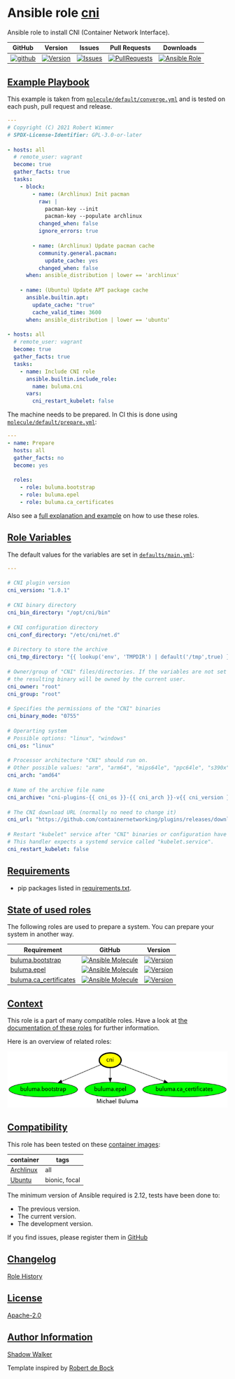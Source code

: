 # Ansible role [cni](https://galaxy.ansible.com/ui/standalone/roles/buluma/cni/documentation)

Ansible role to install CNI (Container Network Interface).

|GitHub|Version|Issues|Pull Requests|Downloads|
|------|-------|------|-------------|---------|
|[![github](https://github.com/buluma/ansible-role-cni/actions/workflows/molecule.yml/badge.svg)](https://github.com/buluma/ansible-role-cni/actions/workflows/molecule.yml)|[![Version](https://img.shields.io/github/release/buluma/ansible-role-cni.svg)](https://github.com/buluma/ansible-role-cni/releases/)|[![Issues](https://img.shields.io/github/issues/buluma/ansible-role-cni.svg)](https://github.com/buluma/ansible-role-cni/issues/)|[![PullRequests](https://img.shields.io/github/issues-pr-closed-raw/buluma/ansible-role-cni.svg)](https://github.com/buluma/ansible-role-cni/pulls/)|[![Ansible Role](https://img.shields.io/ansible/role/d/buluma/cni)](https://galaxy.ansible.com/ui/standalone/roles/buluma/cni/documentation)|

## [Example Playbook](#example-playbook)

This example is taken from [`molecule/default/converge.yml`](https://github.com/buluma/ansible-role-cni/blob/master/molecule/default/converge.yml) and is tested on each push, pull request and release.

```yaml
---
# Copyright (C) 2021 Robert Wimmer
# SPDX-License-Identifier: GPL-3.0-or-later

- hosts: all
  # remote_user: vagrant
  become: true
  gather_facts: true
  tasks:
    - block:
        - name: (Archlinux) Init pacman
          raw: |
            pacman-key --init
            pacman-key --populate archlinux
          changed_when: false
          ignore_errors: true

        - name: (Archlinux) Update pacman cache
          community.general.pacman:
            update_cache: yes
          changed_when: false
      when: ansible_distribution | lower == 'archlinux'

    - name: (Ubuntu) Update APT package cache
      ansible.builtin.apt:
        update_cache: "true"
        cache_valid_time: 3600
      when: ansible_distribution | lower == 'ubuntu'

- hosts: all
  # remote_user: vagrant
  become: true
  gather_facts: true
  tasks:
    - name: Include CNI role
      ansible.builtin.include_role:
        name: buluma.cni
      vars:
        cni_restart_kubelet: false
```

The machine needs to be prepared. In CI this is done using [`molecule/default/prepare.yml`](https://github.com/buluma/ansible-role-cni/blob/master/molecule/default/prepare.yml):

```yaml
---
- name: Prepare
  hosts: all
  gather_facts: no
  become: yes

  roles:
    - role: buluma.bootstrap
    - role: buluma.epel
    - role: buluma.ca_certificates
```

Also see a [full explanation and example](https://buluma.github.io/how-to-use-these-roles.html) on how to use these roles.

## [Role Variables](#role-variables)

The default values for the variables are set in [`defaults/main.yml`](https://github.com/buluma/ansible-role-cni/blob/master/defaults/main.yml):

```yaml
---

# CNI plugin version
cni_version: "1.0.1"

# CNI binary directory
cni_bin_directory: "/opt/cni/bin"

# CNI configuration directory
cni_conf_directory: "/etc/cni/net.d"

# Directory to store the archive
cni_tmp_directory: "{{ lookup('env', 'TMPDIR') | default('/tmp',true) }}"

# Owner/group of "CNI" files/directories. If the variables are not set
# the resulting binary will be owned by the current user.
cni_owner: "root"
cni_group: "root"

# Specifies the permissions of the "CNI" binaries
cni_binary_mode: "0755"

# Operarting system
# Possible options: "linux", "windows"
cni_os: "linux"

# Processor architecture "CNI" should run on.
# Other possible values: "arm", "arm64", "mips64le", "ppc64le", "s390x"
cni_arch: "amd64"

# Name of the archive file name
cni_archive: "cni-plugins-{{ cni_os }}-{{ cni_arch }}-v{{ cni_version }}.tgz"

# The CNI download URL (normally no need to change it)
cni_url: "https://github.com/containernetworking/plugins/releases/download/v{{ cni_version }}/{{ cni_archive }}"

# Restart "kubelet" service after "CNI" binaries or configuration have changed.
# This handler expects a systemd service called "kubelet.service".
cni_restart_kubelet: false
```

## [Requirements](#requirements)

- pip packages listed in [requirements.txt](https://github.com/buluma/ansible-role-cni/blob/master/requirements.txt).

## [State of used roles](#state-of-used-roles)

The following roles are used to prepare a system. You can prepare your system in another way.

| Requirement | GitHub | Version |
|-------------|--------|--------|
|[buluma.bootstrap](https://galaxy.ansible.com/buluma/bootstrap)|[![Ansible Molecule](https://github.com/buluma/ansible-role-bootstrap/actions/workflows/molecule.yml/badge.svg)](https://github.com/buluma/ansible-role-bootstrap/actions/workflows/molecule.yml)|[![Version](https://img.shields.io/github/release/buluma/ansible-role-bootstrap.svg)](https://github.com/shadowwalker/ansible-role-bootstrap)|
|[buluma.epel](https://galaxy.ansible.com/buluma/epel)|[![Ansible Molecule](https://github.com/buluma/ansible-role-epel/actions/workflows/molecule.yml/badge.svg)](https://github.com/buluma/ansible-role-epel/actions/workflows/molecule.yml)|[![Version](https://img.shields.io/github/release/buluma/ansible-role-epel.svg)](https://github.com/shadowwalker/ansible-role-epel)|
|[buluma.ca_certificates](https://galaxy.ansible.com/buluma/ca_certificates)|[![Ansible Molecule](https://github.com/buluma/ansible-role-ca_certificates/actions/workflows/molecule.yml/badge.svg)](https://github.com/buluma/ansible-role-ca_certificates/actions/workflows/molecule.yml)|[![Version](https://img.shields.io/github/release/buluma/ansible-role-ca_certificates.svg)](https://github.com/shadowwalker/ansible-role-ca_certificates)|

## [Context](#context)

This role is a part of many compatible roles. Have a look at [the documentation of these roles](https://buluma.github.io/) for further information.

Here is an overview of related roles:

![dependencies](https://raw.githubusercontent.com/buluma/ansible-role-cni/png/requirements.png "Dependencies")

## [Compatibility](#compatibility)

This role has been tested on these [container images](https://hub.docker.com/u/buluma):

|container|tags|
|---------|----|
|[Archlinux](https://hub.docker.com/repository/docker/buluma/archlinux/general)|all|
|[Ubuntu](https://hub.docker.com/repository/docker/buluma/ubuntu/general)|bionic, focal|

The minimum version of Ansible required is 2.12, tests have been done to:

- The previous version.
- The current version.
- The development version.

If you find issues, please register them in [GitHub](https://github.com/buluma/ansible-role-cni/issues)

## [Changelog](#changelog)

[Role History](https://github.com/buluma/ansible-role-cni/blob/master/CHANGELOG.md)

## [License](#license)

[Apache-2.0](https://github.com/buluma/ansible-role-cni/blob/master/LICENSE)

## [Author Information](#author-information)

[Shadow Walker](https://buluma.github.io/)


Template inspired by [Robert de Bock](https://github.com/robertdebock)

